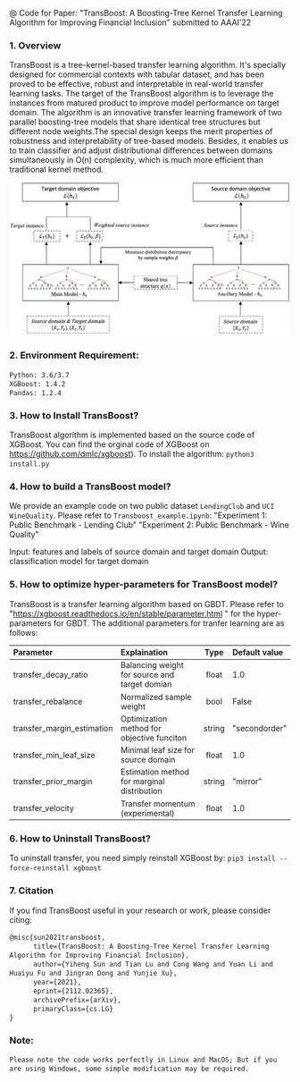 @ Code for Paper: "TransBoost: A Boosting-Tree Kernel Transfer Learning Algorithm for Improving Financial Inclusion" submitted to AAAI'22


### 1. Overview
TransBoost is a tree-kernel-based transfer learning algorithm. It's specially designed for commercial contexts with tabular dataset, and has been proved to be effective, robust and interpretable in real-world transfer learning tasks.
The target of the TransBoost algorithm is to leverage the instances from matured product to improve model performance on target domain. The algorithm is an innovative transfer learning framework of two parallel boosting-tree models that share identical tree structures but different node weights.The special design keeps the merit properties of robustness and interpretability of tree-based models. Besides, it enables us to train classifier and adjust distributional differences between domains simultaneously in O(n) complexity, which is much more efficient than traditional kernel method.


![Overview of Transboost Framework.](./figure/figure1.png)


### 2. Environment Requirement:
    Python: 3.6/3.7
    XGBoost: 1.4.2
    Pandas: 1.2.4

### 3. How to Install TransBoost?
TransBoost algorithm is implemented based on the source code of XGBoost. You can find the orginal code of XGBoost on https://github.com/dmlc/xgboost).
To install the algorithm:
	`python3 install.py`

### 4. How to build a TransBoost model?
We provide an example code on two public dataset `LendingClub` and `UCI WineQuality`. Please refer to `Transboost_example.ipynb`: 
    "Experiment 1: Public Benchmark - Lending Club" 
    "Experiment 2: Public Benchmark - Wine Quality"

Input: features and labels of source domain and target domain
Output: classification model for target domain

### 5. How to optimize hyper-parameters for TransBoost model?
TransBoost is a transfer learning algorithm based on GBDT. Please refer to "https://xgboost.readthedocs.io/en/stable/parameter.html " for the hyper-parameters for GBDT. The additional parameters for tranfer learning are as follows: 

| Parameter | Explaination | Type|Default value |
| :--- | :--- | :---: | :--- |
| transfer_decay_ratio | Balancing weight for source and target domian | float| 1.0 |
| transfer_rebalance | Normalized sample weight| bool| False|
| transfer_margin_estimation |Optimization method for  objective funciton | string |"secondorder"|
| transfer_min_leaf_size | Minimal leaf size for source domain|  float| 1.0 |
| transfer_prior_margin | Estimation method for marginal distribution|  string| "mirror" |
| transfer_velocity | Transfer momentum (experimental) |  float| 1.0 |

### 6. How to Uninstall TransBoost? 
To uninstall transfer, you need simply reinstall XGBoost by:
    `pip3 install --force-reinstall xgboost`

### 7. Citation
If you find TransBoost useful in your research or work, please consider citing:
```
@misc{sun2021transboost,
      title={TransBoost: A Boosting-Tree Kernel Transfer Learning Algorithm for Improving Financial Inclusion}, 
      author={Yiheng Sun and Tian Lu and Cong Wang and Yuan Li and Huaiyu Fu and Jingran Dong and Yunjie Xu},
      year={2021},
      eprint={2112.02365},
      archivePrefix={arXiv},
      primaryClass={cs.LG}
}
```

### Note:
    Please note the code works perfectly in Linux and MacOS; But if you are using Windows, some simple modification may be required.
